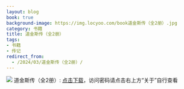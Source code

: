 ```yaml
---
layout: blog
book: true
background-image: https://img.locyoo.com/book道金斯传（全2册）.jpg
category: 书籍
title: 道金斯传（全2册）
tags:
- 书籍
- 传记
redirect_from:
  - /2024/03/道金斯传（全2册）/
---
```

![](https://img.locyoo.com/book道金斯传（全2册）.jpg)
道金斯传（全2册）: <a name = "ref1" href="https://url18.ctfile.com/f/50983618-1323443470-41c3a8?p=3619">点击下载</a>，访问密码请点击右上方“关于”自行查看